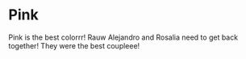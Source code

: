 # Pink
Pink is the best colorrr!
Rauw Alejandro and Rosalia need to get back together!
They were the best coupleee!